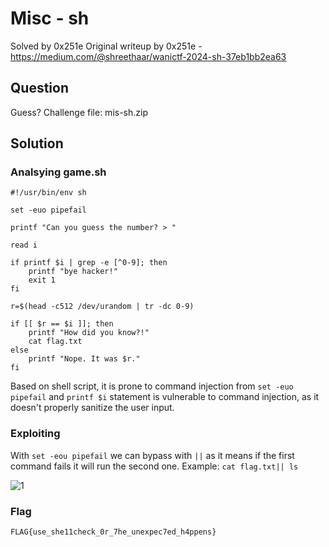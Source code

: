 # Misc - sh
Solved by 0x251e
Original writeup by 0x251e - https://medium.com/@shreethaar/wanictf-2024-sh-37eb1bb2ea63

## Question
Guess?
Challenge file: mis-sh.zip

## Solution

### Analsying game.sh
```
#!/usr/bin/env sh

set -euo pipefail

printf "Can you guess the number? > "

read i

if printf $i | grep -e [^0-9]; then
    printf "bye hacker!"
    exit 1
fi

r=$(head -c512 /dev/urandom | tr -dc 0-9)

if [[ $r == $i ]]; then
    printf "How did you know?!"
    cat flag.txt
else
    printf "Nope. It was $r."
fi
```

Based on shell script, it is prone to command injection from `set -euo pipefail` and `printf $i` statement is vulnerable to command injection, as it doesn't properly sanitize the user input.

### Exploiting

With `set -eou pipefail` we can bypass with `||` as it means if the first command fails it will run the second one.
Example: `cat flag.txt|| ls`

![1](https://miro.medium.com/v2/resize:fit:720/format:webp/1*tbKjbTQJaa6btOPypw1QWA.png)

### Flag
`FLAG{use_she11check_0r_7he_unexpec7ed_h4ppens}`
